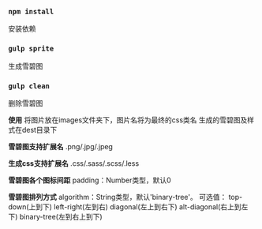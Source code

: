 ### `npm install`
安装依赖

### `gulp sprite`
生成雪碧图

### `gulp clean`
删除雪碧图


**使用**
将图片放在images文件夹下，图片名将为最终的css类名
生成的雪碧图及样式在dest目录下

**雪碧图支持扩展名**
.png/.jpg/.jpeg

**生成css支持扩展名**
.css/.sass/.scss/.less

**雪碧图各个图标间距**
padding：Number类型，默认0

**雪碧图排列方式**
algorithm：String类型，默认'binary-tree'。
可选值：
top-down(上到下)
left-right(左到右)
diagonal(左上到右下)
alt-diagonal(右上到左下)
binary-tree(左到右上到下)